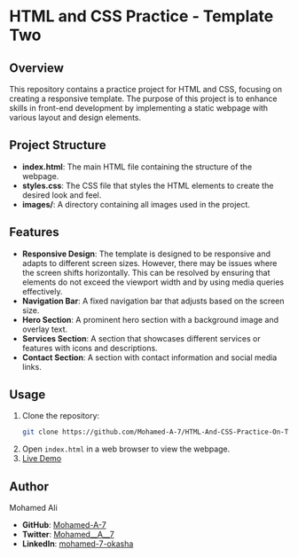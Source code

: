 # HTML and CSS Practice - Template Two

## Overview

This repository contains a practice project for HTML and CSS, focusing on creating a responsive template. The purpose of this project is to enhance skills in front-end development by implementing a static webpage with various layout and design elements.

## Project Structure

- **index.html**: The main HTML file containing the structure of the webpage.
- **styles.css**: The CSS file that styles the HTML elements to create the desired look and feel.
- **images/**: A directory containing all images used in the project.

## Features

- **Responsive Design**: The template is designed to be responsive and adapts to different screen sizes. However, there may be issues where the screen shifts horizontally. This can be resolved by ensuring that elements do not exceed the viewport width and by using media queries effectively.
- **Navigation Bar**: A fixed navigation bar that adjusts based on the screen size.
- **Hero Section**: A prominent hero section with a background image and overlay text.
- **Services Section**: A section that showcases different services or features with icons and descriptions.
- **Contact Section**: A section with contact information and social media links.

## Usage

1. Clone the repository:
    ```bash
    git clone https://github.com/Mohamed-A-7/HTML-And-CSS-Practice-On-Template-Two.git
    ```
2. Open `index.html` in a web browser to view the webpage.
3. [Live Demo](https://mohamed-a-7.github.io/HTML-And-CSS-Practice-On-Template-Two/)

## Author

Mohamed Ali

- **GitHub**: [Mohamed-A-7](https://github.com/Mohamed-A-7)
- **Twitter**: [Mohamed__A__7](https://x.com/Mohamed__A__7)
- **LinkedIn**: [mohamed-7-okasha](https://www.linkedin.com/in/mohamed-7-okasha/)
